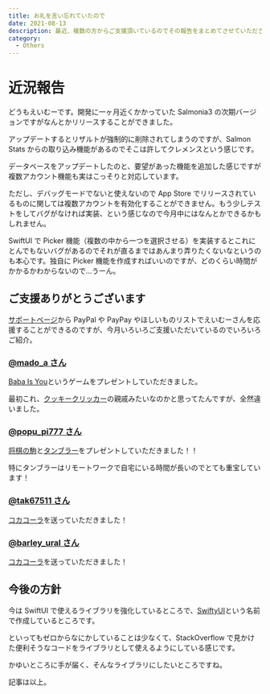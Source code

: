 ```yaml
---
title: お礼を言い忘れていたので
date: 2021-08-13
description: 最近、複数の方からご支援頂いているのでその報告をまとめてさせていただきあます
category: 
  - Others
---
```


# 近況報告

どうもえいむーです。開発に一ヶ月近くかかっていた Salmonia3 の次期バージョンですがなんとかリリースすることができました。

アップデートするとリザルトが強制的に削除されてしまうのですが、Salmon Stats からの取り込み機能があるのでそこは許してクレメンスという感じです。

データベースをアップデートしたのと、要望があった機能を追加した感じですが複数アカウント機能も実はこっそりと対応しています。

ただし、デバッグモードでないと使えないので App Store でリリースされているものに関しては複数アカウントを有効化することができません。もう少しテストをしてバグがなければ実装、という感じなので今月中にはなんとかできるかもしれません。

SwiftUI で Picker 機能（複数の中から一つを選択させる）を実装するとこれにとんでもないバグがあるのでそれが直るまではあんまり弄りたくないなというのも本心です。独自に Picker 機能を作成すればいいのですが、どのくらい時間がかかるかわからないので...うーん。

## ご支援ありがとうございます

[サポートページ](https://tkgstrator.work/support/)から PayPal や PayPay やほしいものリストでえいむーさんを応援することができるのですが、今月いろいろご支援いただいているのでいろいろご紹介。

<Amazon/>

### [@mado_a さん](https://twitter.com/mado_a)

[Baba Is You](https://store.steampowered.com/app/736260/Baba_Is_You/)というゲームをプレゼントしていただきました。

最初これ、[クッキークリッカー](https://orteil.dashnet.org/cookieclicker/)の親戚みたいなのかと思ってたんですが、全然違いました。

### [@popu_pi777 さん](https://twitter.com/popu_pi777)

[将棋の駒](https://www.amazon.co.jp/dp/B00FO693CQ)と[タンブラー](https://www.amazon.co.jp/dp/B01B44XSX6)をプレゼントしていただきました！！

特にタンブラーはリモートワークで自宅にいる時間が長いのでとても重宝しています！

### [@tak67511 さん](https://twitter.com/tak67511)

[コカコーラ](https://www.amazon.co.jp/dp/B004Y9IXZW)を送っていただきました！

### [@barley_ural さん](https://twitter.com/barley_ural)

[コカコーラ](https://www.amazon.co.jp/dp/B004Y9IXZW)を送っていただきました！

<Amazon/>

## 今後の方針

今は SwiftUI で使えるライブラリを強化しているところで、[SwiftyUI](https://github.com/tkgstrator/SwiftyUI)という名前で作成しているところです。

といってもゼロからなにかしていることは少なくて、StackOverflow で見かけた便利そうなコードをライブラリとして使えるようにしている感じです。

かゆいところに手が届く、そんなライブラリにしたいところですね。

記事は以上。

<Amazon/>
